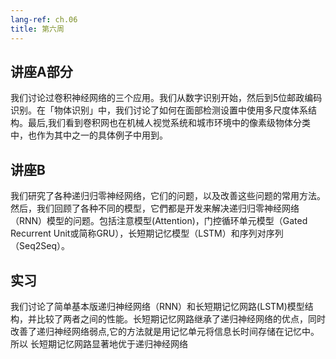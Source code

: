 ```yaml
---
lang-ref: ch.06
title: 第六周
---
```


## 讲座A部分

我们讨论过卷积神经网络的三个应用。我们从数字识别开始，然后到5位邮政编码识别。在「物体识别」中，我们讨论了如何在面部检测设置中使用多尺度体系结构。最后,我们看到卷积网也在机械人视觉系统和城市环境中的像素级物体分类中，也作为其中之一的具体例子中用到。



## 讲座B

我们研究了各种递归归零神经网络，它们的问题，以及改善这些问题的常用方法。然后，我们回顾了各种不同的模型，它們都是开发来解决递归归零神经网络（RNN）模型的问题。包括注意模型(Attention)，门控循环单元模型（Gated Recurrent Unit或简称GRU），长短期记忆模型（LSTM）和序列对序列（Seq2Seq）。



## 实习
我们讨论了简单基本版递归神经网络（RNN）和长短期记忆网路(LSTM)模型结构，并比较了两者之间的性能。长短期记忆网路继承了递归神经网络的优点，同时改善了递归神经网络弱点,它的方法就是用记忆单元将信息长时间存储在记忆中。所以
长短期记忆网路显著地优于递归神经网络
